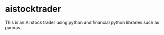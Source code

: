 # aistocktrader
This is an AI stock trader using python and financial python libraries such as pandas.
